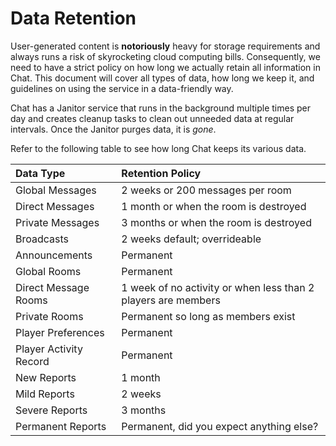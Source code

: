 # Data Retention

User-generated content is **notoriously** heavy for storage requirements and always runs a risk of skyrocketing cloud computing bills.  Consequently, we need to have a strict policy on how long we actually retain all information in Chat.  This document will cover all types of data, how long we keep it, and guidelines on using the service in a data-friendly way.

Chat has a Janitor service that runs in the background multiple times per day and creates cleanup tasks to clean out unneeded data at regular intervals.  Once the Janitor purges data, it is _gone_.

Refer to the following table to see how long Chat keeps its various data.

| Data Type              | Retention Policy                                              |
|:-----------------------|:--------------------------------------------------------------|
| Global Messages        | 2 weeks or 200 messages per room                              |
| Direct Messages        | 1 month or when the room is destroyed                         |
| Private Messages       | 3 months or when the room is destroyed                        |
| Broadcasts             | 2 weeks default; overrideable                                 |
| Announcements          | Permanent                                                     |
| Global Rooms           | Permanent                                                     |
| Direct Message Rooms   | 1 week of no activity or when less than 2 players are members |
| Private Rooms          | Permanent so long as members exist                            |
| Player Preferences     | Permanent                                                     |
| Player Activity Record | Permanent                                                     |
| New Reports            | 1 month                                                       |
| Mild Reports           | 2 weeks                                                       |
| Severe Reports         | 3 months                                                      |
| Permanent Reports      | Permanent, did you expect anything else?                      |
